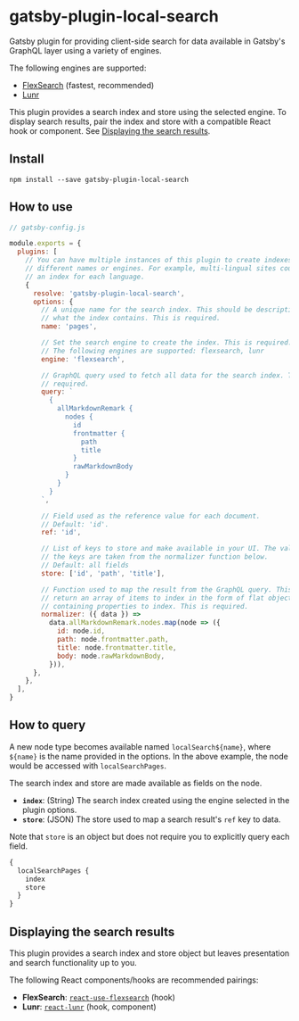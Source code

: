 # gatsby-plugin-local-search

Gatsby plugin for providing client-side search for data available in Gatsby's
GraphQL layer using a variety of engines.

The following engines are supported:

- [FlexSearch][flexsearch] (fastest, recommended)
- [Lunr][lunr]

This plugin provides a search index and store using the selected engine. To
display search results, pair the index and store with a compatible React hook
or component. See [Displaying the search
results](#displaying-the-search-results).

## Install

`npm install --save gatsby-plugin-local-search`

## How to use

```js
// gatsby-config.js

module.exports = {
  plugins: [
    // You can have multiple instances of this plugin to create indexes with
    // different names or engines. For example, multi-lingual sites could create
    // an index for each language.
    {
      resolve: 'gatsby-plugin-local-search',
      options: {
        // A unique name for the search index. This should be descriptive of
        // what the index contains. This is required.
        name: 'pages',

        // Set the search engine to create the index. This is required.
        // The following engines are supported: flexsearch, lunr
        engine: 'flexsearch',

        // GraphQL query used to fetch all data for the search index. This is
        // required.
        query: `
          {
            allMarkdownRemark {
              nodes {
                id
                frontmatter {
                  path
                  title
                }
                rawMarkdownBody
              }
            }
          }
        `,

        // Field used as the reference value for each document.
        // Default: 'id'.
        ref: 'id',

        // List of keys to store and make available in your UI. The values of
        // the keys are taken from the normalizer function below.
        // Default: all fields
        store: ['id', 'path', 'title'],

        // Function used to map the result from the GraphQL query. This should
        // return an array of items to index in the form of flat objects
        // containing properties to index. This is required.
        normalizer: ({ data }) =>
          data.allMarkdownRemark.nodes.map(node => ({
            id: node.id,
            path: node.frontmatter.path,
            title: node.frontmatter.title,
            body: node.rawMarkdownBody,
          })),
      },
    },
  ],
}
```

## How to query

A new node type becomes available named `localSearch${name}`, where `${name}`
is the name provided in the options. In the above example, the node would be
accessed with `localSearchPages`.

The search index and store are made available as fields on the node.

- **`index`**: (String) The search index created using the engine selected in
  the plugin options.
- **`store`**: (JSON) The store used to map a search result's `ref` key to data.

Note that `store` is an object but does not require you to explicitly query
each field.

```graphql
{
  localSearchPages {
    index
    store
  }
}
```

## Displaying the search results

This plugin provides a search index and store object but leaves presentation
and search functionality up to you.

The following React components/hooks are recommended pairings:

- **FlexSearch**: [`react-use-flexsearch`][react-use-flexsearch] (hook)
- **Lunr**: [`react-lunr`][react-lunr] (hook, component)

[flexsearch]: https://github.com/nextapps-de/flexsearch
[lunr]: https://lunrjs.com/
[react-use-flexsearch]: https://github.com/angeloashmore/react-use-flexsearch
[react-lunr]: https://github.com/angeloashmore/react-lunr
